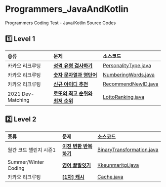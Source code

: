 # Programmers_JavaAndKotlin
Programmers Coding Test - Java/Kotlin Source Codes

## 1️⃣ Level 1
| 종류                  | 문제                                                                                      | 소스코드                                                                                                                 |
|:--------------------|:----------------------------------------------------------------------------------------|:---------------------------------------------------------------------------------------------------------------------|
| 카카오 리크루팅            | [**성격 유형 검사하기**](https://school.programmers.co.kr/learn/courses/30/lessons/118666)      | [PersonalityType.java](https://github.com/kevinlim17/Programmers_JavaAndKotlin/blob/master/src/PersonalityType.java) |
| 카카오 리크루팅            | [**숫자 문자열과 영단어**](https://school.programmers.co.kr/learn/courses/30/lessons/81301)      | [NumberingWords.java](https://github.com/kevinlim17/Programmers_JavaAndKotlin/blob/master/src/NumberingWords.java)   |
| 카카오 리크루팅            | [**신규 아이디 추천**](https://school.programmers.co.kr/learn/courses/30/lessons/72410)        | [RecommendNewID.java](https://github.com/kevinlim17/Programmers_JavaAndKotlin/blob/master/src/RecommendNewId.java)   |
| 2021 Dev-Matching   | [**로또의 최고 순위와 최저 순위**](https://school.programmers.co.kr/learn/courses/30/lessons/77484) | [LottoRanking.java](https://github.com/kevinlim17/Programmers_JavaAndKotlin/blob/master/src/LottoRanking.java)       |

## 2️⃣ Level 2
| 종류                   | 문제                                                                                  | 소스코드                                                                                                                                    |
|:---------------------|:------------------------------------------------------------------------------------|:----------------------------------------------------------------------------------------------------------------------------------------|
| 월간 코드 챌린지 시즌1        | [**이진 변환 반복하기**](https://school.programmers.co.kr/learn/courses/30/lessons/70129)   | [BinaryTransformation.java](https://github.com/kevinlim17/Programmers_JavaAndKotlin/blob/master/src/LevelTwo/BinaryTransformation.java) |
| Summer/Winter Coding | [**영어 끝말잇기**](https://school.programmers.co.kr/learn/courses/30/lessons/12981)      | [Kkeunmaritgi.java](https://github.com/kevinlim17/Programmers_JavaAndKotlin/blob/master/src/LevelTwo/Kkeunmaritgi.java)                 |
| 카카오 리크루팅             | [**[1차] 캐시**](https://school.programmers.co.kr/learn/courses/30/lessons/17680)      | [Cache.java](https://github.com/kevinlim17/Programmers_JavaAndKotlin/blob/master/src/LevelTwo/Cache.java)                               |